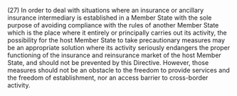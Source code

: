 (27) In order to deal with situations where an insurance or ancillary insurance intermediary is established in a Member State with the sole purpose of avoiding compliance with the rules of another Member State which is the place where it entirely or principally carries out its activity, the possibility for the host Member State to take precautionary measures may be an appropriate solution where its activity seriously endangers the proper functioning of the insurance and reinsurance market of the host Member State, and should not be prevented by this Directive. However, those measures should not be an obstacle to the freedom to provide services and the freedom of establishment, nor an access barrier to cross-border activity.